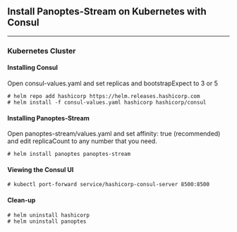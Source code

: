 ## Install Panoptes-Stream on Kubernetes with Consul
--------------

### Kubernetes Cluster

#### Installing Consul
Open consul-values.yaml and set replicas and bootstrapExpect to 3 or 5 
```console
# helm repo add hashicorp https://helm.releases.hashicorp.com
# helm install -f consul-values.yaml hashicorp hashicorp/consul
```
#### Installing Panoptes-Stream
Open panoptes-stream/values.yaml and set affinity: true (recommended) and edit replicaCount to any number that you need.
```console
# helm install panoptes panoptes-stream
```
#### Viewing the Consul UI
```console
# kubectl port-forward service/hashicorp-consul-server 8500:8500
```
#### Clean-up
```console
# helm uninstall hashicorp 
# helm uninstall panoptes 
```